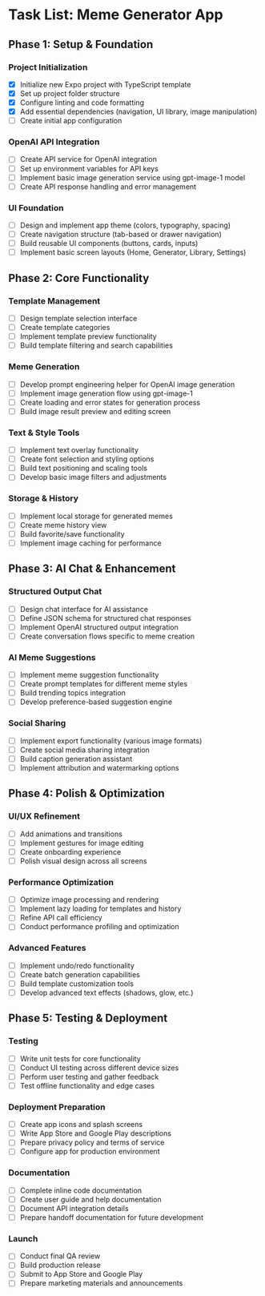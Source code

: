 # Task List: Meme Generator App

## Phase 1: Setup & Foundation

### Project Initialization
- [x] Initialize new Expo project with TypeScript template
- [x] Set up project folder structure
- [x] Configure linting and code formatting
- [x] Add essential dependencies (navigation, UI library, image manipulation)
- [ ] Create initial app configuration

### OpenAI API Integration
- [ ] Create API service for OpenAI integration
- [ ] Set up environment variables for API keys
- [ ] Implement basic image generation service using gpt-image-1 model
- [ ] Create API response handling and error management

### UI Foundation
- [ ] Design and implement app theme (colors, typography, spacing)
- [ ] Create navigation structure (tab-based or drawer navigation)
- [ ] Build reusable UI components (buttons, cards, inputs)
- [ ] Implement basic screen layouts (Home, Generator, Library, Settings)

## Phase 2: Core Functionality

### Template Management
- [ ] Design template selection interface
- [ ] Create template categories
- [ ] Implement template preview functionality
- [ ] Build template filtering and search capabilities

### Meme Generation
- [ ] Develop prompt engineering helper for OpenAI image generation
- [ ] Implement image generation flow using gpt-image-1
- [ ] Create loading and error states for generation process
- [ ] Build image result preview and editing screen

### Text & Style Tools
- [ ] Implement text overlay functionality
- [ ] Create font selection and styling options
- [ ] Build text positioning and scaling tools
- [ ] Develop basic image filters and adjustments

### Storage & History
- [ ] Implement local storage for generated memes
- [ ] Create meme history view
- [ ] Build favorite/save functionality
- [ ] Implement image caching for performance

## Phase 3: AI Chat & Enhancement

### Structured Output Chat
- [ ] Design chat interface for AI assistance
- [ ] Define JSON schema for structured chat responses
- [ ] Implement OpenAI structured output integration
- [ ] Create conversation flows specific to meme creation

### AI Meme Suggestions
- [ ] Implement meme suggestion functionality
- [ ] Create prompt templates for different meme styles
- [ ] Build trending topics integration
- [ ] Develop preference-based suggestion engine

### Social Sharing
- [ ] Implement export functionality (various image formats)
- [ ] Create social media sharing integration
- [ ] Build caption generation assistant
- [ ] Implement attribution and watermarking options

## Phase 4: Polish & Optimization

### UI/UX Refinement
- [ ] Add animations and transitions
- [ ] Implement gestures for image editing
- [ ] Create onboarding experience
- [ ] Polish visual design across all screens

### Performance Optimization
- [ ] Optimize image processing and rendering
- [ ] Implement lazy loading for templates and history
- [ ] Refine API call efficiency
- [ ] Conduct performance profiling and optimization

### Advanced Features
- [ ] Implement undo/redo functionality
- [ ] Create batch generation capabilities
- [ ] Build template customization tools
- [ ] Develop advanced text effects (shadows, glow, etc.)

## Phase 5: Testing & Deployment

### Testing
- [ ] Write unit tests for core functionality
- [ ] Conduct UI testing across different device sizes
- [ ] Perform user testing and gather feedback
- [ ] Test offline functionality and edge cases

### Deployment Preparation
- [ ] Create app icons and splash screens
- [ ] Write App Store and Google Play descriptions
- [ ] Prepare privacy policy and terms of service
- [ ] Configure app for production environment

### Documentation
- [ ] Complete inline code documentation
- [ ] Create user guide and help documentation
- [ ] Document API integration details
- [ ] Prepare handoff documentation for future development

### Launch
- [ ] Conduct final QA review
- [ ] Build production release
- [ ] Submit to App Store and Google Play
- [ ] Prepare marketing materials and announcements
